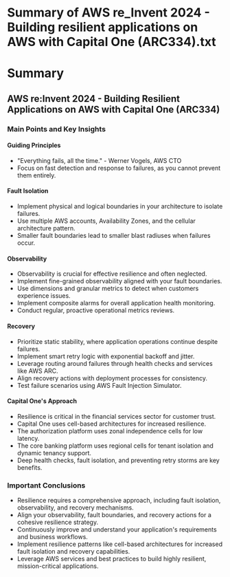 # Summary of AWS re_Invent 2024 - Building resilient applications on AWS with Capital One (ARC334).txt

# Summary

## AWS re:Invent 2024 - Building Resilient Applications on AWS with Capital One (ARC334)

### Main Points and Key Insights

#### Guiding Principles

- "Everything fails, all the time." - Werner Vogels, AWS CTO
- Focus on fast detection and response to failures, as you cannot prevent them entirely.

#### Fault Isolation

- Implement physical and logical boundaries in your architecture to isolate failures.
- Use multiple AWS accounts, Availability Zones, and the cellular architecture pattern.
- Smaller fault boundaries lead to smaller blast radiuses when failures occur.

#### Observability

- Observability is crucial for effective resilience and often neglected.
- Implement fine-grained observability aligned with your fault boundaries.
- Use dimensions and granular metrics to detect when customers experience issues.
- Implement composite alarms for overall application health monitoring.
- Conduct regular, proactive operational metrics reviews.

#### Recovery

- Prioritize static stability, where application operations continue despite failures.
- Implement smart retry logic with exponential backoff and jitter.
- Leverage routing around failures through health checks and services like AWS ARC.
- Align recovery actions with deployment processes for consistency.
- Test failure scenarios using AWS Fault Injection Simulator.

#### Capital One's Approach

- Resilience is critical in the financial services sector for customer trust.
- Capital One uses cell-based architectures for increased resilience.
- The authorization platform uses zonal independence cells for low latency.
- The core banking platform uses regional cells for tenant isolation and dynamic tenancy support.
- Deep health checks, fault isolation, and preventing retry storms are key benefits.

### Important Conclusions

- Resilience requires a comprehensive approach, including fault isolation, observability, and recovery mechanisms.
- Align your observability, fault boundaries, and recovery actions for a cohesive resilience strategy.
- Continuously improve and understand your application's requirements and business workflows.
- Implement resilience patterns like cell-based architectures for increased fault isolation and recovery capabilities.
- Leverage AWS services and best practices to build highly resilient, mission-critical applications.